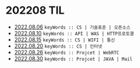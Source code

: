 # 202208 TIL
- [2022.08.06](https://github.com/projectmiluju/TIL/tree/main/202208/20220806)
  `keyWords :: CS | 기술표준 | 오픈소스`
- [2022.08.10](https://github.com/projectmiluju/TIL/tree/main/202208/20220810)
  `keyWords :: API | WAS | HTTP프로토콜`
- [2022.08.15](https://github.com/projectmiluju/TIL/tree/main/202208/20220815)
  `keyWords :: CS | WIFI | 통신`
- [2022.08.20](https://github.com/projectmiluju/TIL/tree/main/202208/20220820)
    `keyWords :: CS | 인터넷`
- [2022.08.26](https://github.com/projectmiluju/TIL/tree/main/202208/20220826)
  `keyWords :: Projcet | WebRTC`
- [2022.08.30](https://github.com/projectmiluju/TIL/tree/main/202208/20220830)
  `keyWords :: Projcet | JAVA | Mail`
